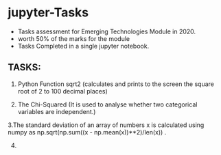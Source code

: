 # jupyter-Tasks

- Tasks assessment for Emerging Technologies Module in 2020.
- worth 50% of the marks for the module
- Tasks Completed in a single jupyter notebook.


 ## TASKS:


1. Python Function sqrt2
  (calculates and prints to the screen the square root of 2 to 100 decimal places)

2. The Chi-Squared 
  (It is used to analyse whether two categorical variables are independent.)

 3.The standard deviation of an array of numbers x is
  calculated using numpy as np.sqrt(np.sum((x - np.mean(x))**2)/len(x)) .

4.

